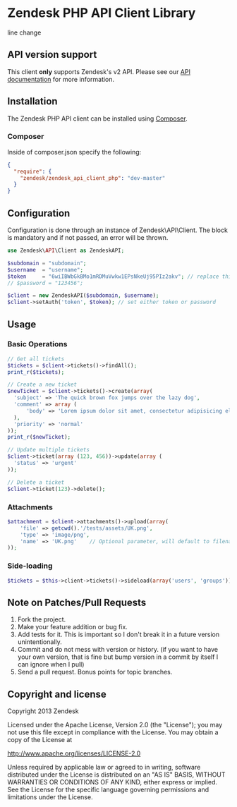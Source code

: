 # Zendesk PHP API Client Library #
line change
## API version support

This client **only** supports Zendesk's v2 API.  Please see our [API documentation](http://developer.zendesk.com/api-docs) for more information.

## Installation

The Zendesk PHP API client can be installed using [Composer](https://packagist.org/packages/zendesk/zendesk_api_client_php).

### Composer

Inside of composer.json specify the following:

```json
{
  "require": {
    "zendesk/zendesk_api_client_php": "dev-master"
  }
}
```

## Configuration

Configuration is done through an instance of Zendesk\API\Client.
The block is mandatory and if not passed, an error will be thrown.

```php
use Zendesk\API\Client as ZendeskAPI;

$subdomain = "subdomain";
$username  = "username";
$token     = "6wiIBWbGkBMo1mRDMuVwkw1EPsNkeUj95PIz2akv"; // replace this with your token
// $password = "123456";

$client = new ZendeskAPI($subdomain, $username);
$client->setAuth('token', $token); // set either token or password
```

## Usage

### Basic Operations

```php
// Get all tickets
$tickets = $client->tickets()->findAll();
print_r($tickets);

// Create a new ticket
$newTicket = $client->tickets()->create(array(
  'subject' => 'The quick brown fox jumps over the lazy dog',
  'comment' => array (
      'body' => 'Lorem ipsum dolor sit amet, consectetur adipisicing elit, sed do eiusmod tempor incididunt ut labore et dolore magna aliqua.'
  ),
  'priority' => 'normal'
));
print_r($newTicket);

// Update multiple tickets
$client->ticket(array (123, 456))->update(array (
  'status' => 'urgent'
));

// Delete a ticket
$client->ticket(123)->delete();
```

### Attachments

```php
$attachment = $client->attachments()->upload(array(
    'file' => getcwd().'/tests/assets/UK.png',
    'type' => 'image/png',
    'name' => 'UK.png'    // Optional parameter, will default to filename.ext
));
```

### Side-loading

```php
$tickets = $this->client->tickets()->sideload(array('users', 'groups'))->findAll();
```

## Note on Patches/Pull Requests
1. Fork the project.
2. Make your feature addition or bug fix.
3. Add tests for it. This is important so I don't break it in a future version
   unintentionally.
4. Commit and do not mess with version or history. (if you want to have
   your own version, that is fine but bump version in a commit by itself I can
   ignore when I pull)
5. Send a pull request. Bonus points for topic branches.

## Copyright and license

Copyright 2013 Zendesk

Licensed under the Apache License, Version 2.0 (the "License"); you may not use this file except in compliance with the License.
You may obtain a copy of the License at

http://www.apache.org/licenses/LICENSE-2.0

Unless required by applicable law or agreed to in writing, software distributed under the License is distributed on an "AS IS" BASIS, WITHOUT WARRANTIES OR CONDITIONS OF ANY KIND, either express or implied. See the License for the specific language governing permissions and limitations under the License.
